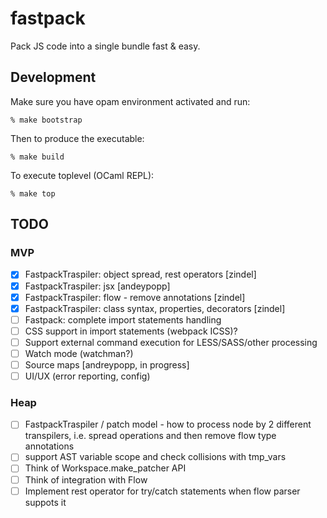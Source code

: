 # fastpack

Pack JS code into a single bundle fast & easy.

## Development

Make sure you have opam environment activated and run:

    % make bootstrap

Then to produce the executable:

    % make build

To execute toplevel (OCaml REPL):

    % make top

## TODO

### MVP

- [x] FastpackTraspiler: object spread, rest operators [zindel]
- [x] FastpackTraspiler: jsx [andeypopp]
- [x] FastpackTraspiler: flow - remove annotations [zindel]
- [x] FastpackTraspiler: class syntax, properties, decorators [zindel]
- [ ] Fastpack: complete import statements handling
- [ ] CSS support in import statements (webpack ICSS)?
- [ ] Support external command execution for LESS/SASS/other processing
- [ ] Watch mode (watchman?)
- [ ] Source maps [andreypopp, in progress]
- [ ] UI/UX (error reporting, config)

### Heap

- [ ] FastpackTraspiler / patch model - how to process node by 2 different
      transpilers, i.e. spread operations and then remove flow type annotations
- [ ] support AST variable scope and check collisions with tmp_vars
- [ ] Think of Workspace.make_patcher API
- [ ] Think of integration with Flow
- [ ] Implement rest operator for try/catch statements when flow parser suppots it
